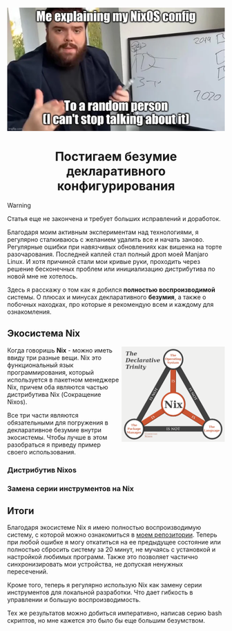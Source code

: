 ![](./assets/explain.webp)

<h1 align="center">
Постигаем безумие декларативного конфигурирования
</h1>

> [!WARNING]
>
> Статья еще не закончена и требует больших исправлений и доработок.

Благодаря моим активным экспериментам над технологиями, я регулярно сталкиваюсь
с желанием удалить все и начать заново. Регулярные ошибки при навязчивых обновлениях
как вишенка на торте разочарования. Последней каплей стал полный дроп моей
Manjaro Linux. И хотя причиной стали мои кривые руки, проходить через
решение бесконечных проблем или инициализацию дистрибутива по новой мне не хотелось.

Здесь я расскажу о том как я добился **полностью воспроизводимой** системы. О плюсах и минусах декларативного **безумия**, а также о побочных находках, про которые я рекомендую всем и каждому для ознакомления.

## Экосистема Nix

<img align="right" height="220" src="./assets/ecosystem.png"/>

Когда говоришь **Nix** - можно иметь ввиду три
разные вещи. Nix это функциональный язык программирования, который используется в пакетном менеджере Nix, причем оба являются частью дистрибутива Nix (Сокращение Nixos).

Все три части являются обязательными для погружения в декларативное безумие внутри экосистемы. Чтобы лучше в этом разобраться я приведу пример своего использования.

### Дистрибутив Nixos

### Замена серии инструментов на Nix

## Итоги

Благодаря экосистеме Nix я имею полностью воспроизводимую систему, с которой можно ознакомиться в [моем репозитории](https://github.com/shuritch/nixos). Теперь при любой ошибке я могу откатиться на ее предыдущее состояние или полностью сбросить систему за 20 минут, не мучаясь с установкой и настройкой любимых программ. Также это позволяет частично синхронизировать мои устройства, не допуская ненужных пересечений.

Кроме того, теперь я регулярно использую Nix как замену
серии инструментов для локальной разработки. Что дает гибкость в управлении и большую воспроизводимость.

Тех же результатов можно добиться императивно, написав серию bash скриптов, но мне кажется это было бы еще большим безумством.
